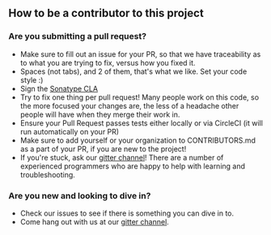 ## How to be a contributor to this project

### Are you submitting a pull request?

* Make sure to fill out an issue for your PR, so that we have traceability as to what you are trying to fix,
versus how you fixed it.
* Spaces (not tabs), and 2 of them, that's what we like. Set your code style :)
* Sign the [Sonatype CLA](https://sonatypecla.herokuapp.com/sign-cla)
* Try to fix one thing per pull request! Many people work on this code, so the more focused your changes are, the less
of a headache other people will have when they merge their work in.
* Ensure your Pull Request passes tests either locally or via CircleCI (it will run automatically on your PR)
* Make sure to add yourself or your organization to CONTRIBUTORS.md as a part of your PR, if you are new to the project!
* If you're stuck, ask our [gitter channel](https://gitter.im/sonatype-nexus-community/oysteR)! There are a number of
experienced programmers who are happy to help with learning and troubleshooting.

### Are you new and looking to dive in?

* Check our issues to see if there is something you can dive in to.
* Come hang out with us at our [gitter channel](https://gitter.im/sonatype-nexus-community/oysteR).
